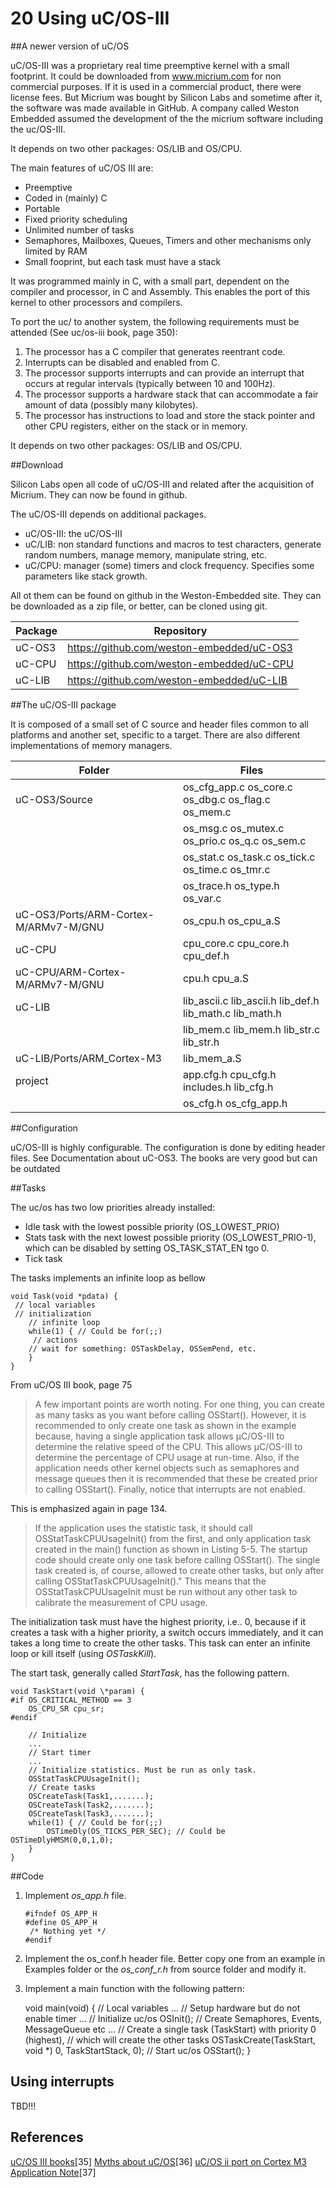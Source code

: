 20  Using uC/OS-III
===================

##A newer version of uC/OS

uC/OS-III was a proprietary real time preemptive kernel with a small footprint. It could be downloaded from www.micrium.com for non commercial purposes. If it is used in a commercial product, there were license fees.
But Micrium was bought by Silicon Labs and sometime after it, the software was made available in GitHub. A company called Weston Embedded assumed the development of the the micrium software including the uc/OS-III.

It depends on two other packages: OS/LIB and OS/CPU.

The main features of uC/OS III are:

-   Preemptive
-   Coded in (mainly) C
-   Portable
-   Fixed priority scheduling
-   Unlimited number of tasks
-   Semaphores, Mailboxes, Queues, Timers and other mechanisms only limited by RAM
-   Small fooprint, but each task must have a stack

It was programmed mainly in C, with a small part, dependent on the compiler and processor, in C and Assembly. This enables the port of this kernel to other processors and compilers.

To port the uc/ to another system, the following requirements must be attended (See uc/os-iii book, page 350):

1.  The processor has a C compiler that generates reentrant code.
2.  Interrupts can be disabled and enabled from C.
3.  The processor supports interrupts and can provide an interrupt that occurs at regular intervals (typically between 10 and 100Hz).
4.  The processor supports a hardware stack that can accommodate a fair amount of data (possibly many kilobytes).
5.  The processor has instructions to load and store the stack pointer and other CPU registers, either on the stack or in memory.

It depends on two other packages: OS/LIB and OS/CPU.

##Download

Silicon Labs open all code of uC/OS-III and related after the acquisition of Micrium. They can now be found in github.

The uC/OS-III depends on additional packages.

-   uC/OS-III: the uC/OS-III
-   uC/LIB: non standard functions and macros to test characters, generate random numbers, manage memory, manipulate string, etc.
-   uC/CPU: manager (some) timers and clock frequency. Specifies some parameters like stack growth.


All ot them can be found on github in the Weston-Embedded site. They can be downloaded as a zip file, or better, can be cloned using git.

Package	|	Repository
--------|------------------------------------------
uC-OS3  | https://github.com/weston-embedded/uC-OS3
uC-CPU  | https://github.com/weston-embedded/uC-CPU
uC-LIB  | https://github.com/weston-embedded/uC-LIB


##The uC/OS-III package

It is composed of a small set of C source and header files common to all platforms and another set, specific to a target. There are also different implementations of memory managers.

|  Folder            |         Files                                          |
|--------------------|--------------------------------------------------------|
|  uC-OS3/Source     | os_cfg_app.c os_core.c os_dbg.c os_flag.c os_mem.c     |
|                    | os_msg.c os_mutex.c os_prio.c os_q.c os_sem.c          |
|                    | os_stat.c os_task.c os_tick.c os_time.c os_tmr.c       |
|                    | os_trace.h os_type.h os_var.c                          |
|  uC-OS3/Ports/ARM-Cortex-M/ARMv7-M/GNU      | os_cpu.h os_cpu_a.S                                    |
|  uC-CPU            | cpu_core.c cpu_core.h cpu_def.h                        |
|  uC-CPU/ARM-Cortex-M/ARMv7-M/GNU            | cpu.h cpu_a.S                                          |
|  uC-LIB            | lib_ascii.c lib_ascii.h lib_def.h lib_math.c lib_math.h|
|                    | lib_mem.c lib_mem.h lib_str.c lib_str.h                |
|  uC-LIB/Ports/ARM_Cortex-M3 | lib_mem_a.S                                   |
|  project           | app.cfg.h cpu_cfg.h includes.h lib_cfg.h               |
|                    | os_cfg.h os_cfg_app.h                                  |


##Configuration

uC/OS-III is highly configurable. The configuration is done by editing header files. See Documentation about uC-OS3. The books are very good but can be outdated

##Tasks

The uc/os has two low priorities already installed:

-   Idle task with the lowest possible priority (OS_LOWEST_PRIO)
-   Stats task with the next lowest possible priority (OS_LOWEST_PRIO-1), which can be disabled by setting OS_TASK_STAT_EN tgo 0.
-   Tick task

The tasks implements an infinite loop as bellow

    void Task(void *pdata) {
     // local variables
     // initialization
     	// infinite loop
        while(1) { // Could be for(;;)
         // actions
        // wait for something: OSTaskDelay, OSSemPend, etc.
        }
    }

From uC/OS III book, page 75

> A few important points are worth noting. For one thing, you can create as many tasks as you want before calling OSStart(). However, it is recommended to only create one task as shown in the example because, having a single application task allows μC/OS-III to determine the relative speed of the CPU. This allows μC/OS-III to determine the percentage of CPU usage at run-time. Also, if the application needs other kernel objects such as semaphores and message queues then it is recommended that these be created prior to calling OSStart(). Finally, notice that interrupts are not enabled.

This is emphasized again in page 134.

> If the application uses the statistic task, it should call OSStatTaskCPUUsageInit() from the first, and only application task created in the main() function as shown in Listing 5-5. The startup code should create only one task before calling OSStart(). The single task created is, of course, allowed to create other tasks, but only after calling OSStatTaskCPUUsageInit()." This means that the OSStatTaskCPUUsageInit must be run without any other task to calibrate the measurement of CPU usage.

The initialization task must have the highest priority, i.e.. 0, because if it creates a task with a higher priority, a switch occurs immediately, and it can takes a long time to create the other tasks. This task can enter an infinite loop or kill itself (using *OSTaskKill*).

The start task, generally called *StartTask*, has the following pattern.

    void TaskStart(void \*param) {
    #if OS_CRITICAL_METHOD == 3
    	OS_CPU_SR cpu_sr;
    #endif

        // Initialize
        ...
        // Start timer
        ...
        // Initialize statistics. Must be run as only task.
        OSStatTaskCPUUsageInit();
        // Create tasks
        OSCreateTask(Task1,.......);
        OSCreateTask(Task2,.......);
        OSCreateTask(Task3,.......);
        while(1) { // Could be for(;;)
        	OSTimeDly(OS_TICKS_PER_SEC); // Could be OSTimeDlyHMSM(0,0,1,0);
        }
    }

##Code

1.  Implement *os_app.h* file.

        #ifndef OS_APP_H
        #define OS_APP_H
         /* Nothing yet */
        #endif

1.  Implement the os_conf.h header file. Better copy one from an example in Examples folder or the *os_conf_r.h* from source folder and modify it.
2.  Implement a main function with the following pattern:

   	 void main(void) {
   		// Local variables
        ...
        // Setup hardware but do not enable timer
        ...
        // Initialize uc/os
        OSInit();
        // Create Semaphores, Events, MessageQueue etc
        ...
        // Create a single task (TaskStart) with priority 0 (highest),
        // which will create the other tasks
        OSTaskCreate(TaskStart, void \*) 0, TaskStartStack, 0);
        // Start uc/os
        OSStart();
    }

## Using interrupts

TBD!!!


## References


[uC/OS III books](https://weston-embedded.com/micrium-books)[35]
[Myths about uC/OS](http://www.electronicdesign.com/embedded-revolution/11-myths-about-cos)[36]
[uC/OS ii port on Cortex M3 Application Note](https://www.element14.com/community/docs/DOC-35592/l/micrium-an1018-application-note-for-μcos-ii-and-the-arm-cortex-m3-processors)[37]
